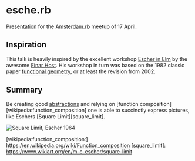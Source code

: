 # esche.rb
[Presentation][presentation] for the [Amsterdam.rb][] meetup of 17 April.

## Inspiration
This talk is heavily inspired by the excellent workshop [Escher in Elm][escher-in-elm] by the awesome [Einar Host][host]. His workshop in turn was based on the 1982 classic paper [functional geometry][funcgeo], or at least the revision from 2002.

## Summary
Be creating good [abstractions][abstraction] and relying on [function composition][wikipedia:function_composition] one is able to succinctly express pictures, like Eschers [Square Limit][square_limit].

![Square Limit, Escher 1964](https://uploads3.wikiart.org/images/m-c-escher/square-limit.jpg!Large.jpg)

[presentation]: http://fifth-postulate.nl/esche.rb/
[Amsterdam.rb]: http://amsrb.org/
[escher-in-elm]: https://github.com/einarwh/escher-workshop
[host]: https://einarwh.wordpress.com/
[funcgeo]: https://eprints.soton.ac.uk/257577/1/funcgeo2.pdf
[abstraction]: https://en.wikipedia.org/wiki/Abstraction
[wikipedia:function_composition:] https://en.wikipedia.org/wiki/Function_composition
[square_limit]: https://www.wikiart.org/en/m-c-escher/square-limit
